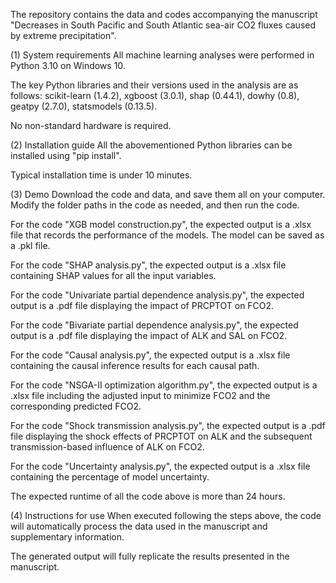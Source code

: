 The repository contains the data and codes accompanying the manuscript "Decreases in South Pacific and South Atlantic sea-air CO2 fluxes caused by extreme precipitation".

(1) System requirements
All machine learning analyses were performed in Python 3.10 on Windows 10.

The key Python libraries and their versions used in the analysis are as follows:
scikit-learn (1.4.2), xgboost (3.0.1), shap (0.44.1), dowhy (0.8), geatpy (2.7.0), statsmodels (0.13.5).

No non-standard hardware is required.

(2) Installation guide
All the abovementioned Python libraries can be installed using "pip install".

Typical installation time is under 10 minutes.

(3) Demo
Download the code and data, and save them all on your computer. Modify the folder paths in the code as needed, and then run the code.

For the code "XGB model construction.py", the expected output is a .xlsx file that records the performance of the models. The model can be saved as a .pkl file.

For the code "SHAP analysis.py",  the expected output is a .xlsx file containing SHAP values for all the input variables.

For the code "Univariate partial dependence analysis.py", the expected output is a .pdf file displaying the impact of  PRCPTOT on FCO2.

For the code "Bivariate partial dependence analysis.py", the expected output is a .pdf file displaying the impact of ALK and SAL on FCO2.

For the code "Causal analysis.py", the expected output is a .xlsx file containing the causal inference results for each causal path.

For the code "NSGA-II optimization algorithm.py", the expected output is a .xlsx file including the adjusted input to minimize FCO2 and the corresponding predicted FCO2.

For the code "Shock transmission analysis.py", the expected output is a .pdf file displaying the shock effects of PRCPTOT on ALK and the subsequent transmission-based influence of ALK on FCO2.

For the code "Uncertainty analysis.py", the expected output is a .xlsx file containing the percentage of model uncertainty.

The expected runtime of all the code above is more than 24 hours.

(4) Instructions for use
When executed following the steps above, the code will automatically process the data used in the manuscript and supplementary information.

The generated output will fully replicate the results presented in the manuscript.